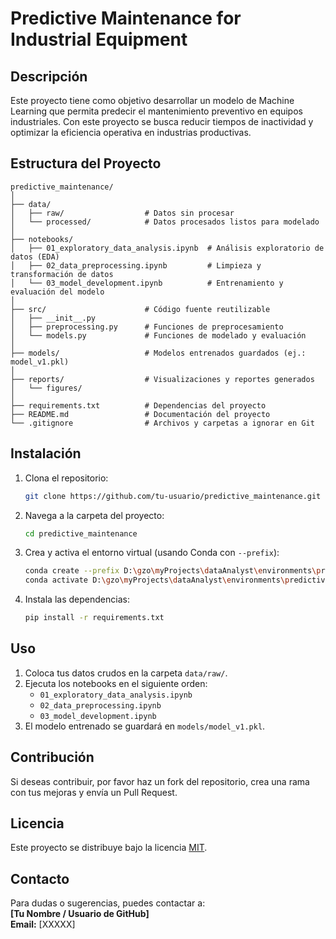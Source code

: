 # Predictive Maintenance for Industrial Equipment

## Descripción
Este proyecto tiene como objetivo desarrollar un modelo de Machine Learning que permita predecir el mantenimiento preventivo en equipos industriales. Con este proyecto se busca reducir tiempos de inactividad y optimizar la eficiencia operativa en industrias productivas.

## Estructura del Proyecto
```
predictive_maintenance/
│
├── data/
│   ├── raw/                  # Datos sin procesar
│   └── processed/            # Datos procesados listos para modelado
│
├── notebooks/
│   ├── 01_exploratory_data_analysis.ipynb  # Análisis exploratorio de datos (EDA)
│   ├── 02_data_preprocessing.ipynb         # Limpieza y transformación de datos
│   └── 03_model_development.ipynb          # Entrenamiento y evaluación del modelo
│
├── src/                      # Código fuente reutilizable
│   ├── __init__.py
│   ├── preprocessing.py      # Funciones de preprocesamiento
│   └── models.py             # Funciones de modelado y evaluación
│
├── models/                   # Modelos entrenados guardados (ej.: model_v1.pkl)
│
├── reports/                  # Visualizaciones y reportes generados
│   └── figures/
│
├── requirements.txt          # Dependencias del proyecto
├── README.md                 # Documentación del proyecto
└── .gitignore                # Archivos y carpetas a ignorar en Git
```

## Instalación

1. Clona el repositorio:
   ```bash
   git clone https://github.com/tu-usuario/predictive_maintenance.git
   ```

2. Navega a la carpeta del proyecto:
   ```bash
   cd predictive_maintenance
   ```

3. Crea y activa el entorno virtual (usando Conda con `--prefix`):
   ```bash
   conda create --prefix D:\gzo\myProjects\dataAnalyst\environments\predictive_maintenance python=3.9
   conda activate D:\gzo\myProjects\dataAnalyst\environments\predictive_maintenance
   ```

4. Instala las dependencias:
   ```bash
   pip install -r requirements.txt
   ```

## Uso

1. Coloca tus datos crudos en la carpeta `data/raw/`.
2. Ejecuta los notebooks en el siguiente orden:
   - `01_exploratory_data_analysis.ipynb`
   - `02_data_preprocessing.ipynb`
   - `03_model_development.ipynb`
3. El modelo entrenado se guardará en `models/model_v1.pkl`.

## Contribución

Si deseas contribuir, por favor haz un fork del repositorio, crea una rama con tus mejoras y envía un Pull Request.

## Licencia

Este proyecto se distribuye bajo la licencia [MIT](https://opensource.org/licenses/MIT).

## Contacto

Para dudas o sugerencias, puedes contactar a:  
**[Tu Nombre / Usuario de GitHub]**  
**Email:** [XXXXX]

